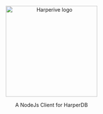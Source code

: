 <p align="center">
  <a href="#"><img width="250" src="https://img.techpowerup.org/200604/harperive.png" alt="Harperive logo"></a>
</p>

<center>A NodeJs Client for HarperDB</center>
